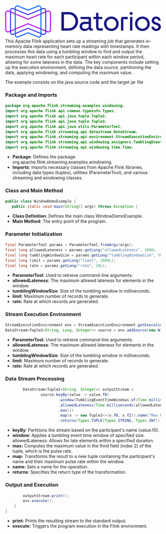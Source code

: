 ![](https://github.com/metrolinkai/Datorios/blob/main/resources/Horizontal%20Positive.png)
This Apache Flink application sets up a streaming job that generates in-memory data representing heart rate readings with timestamps. It then processes this data using a tumbling window to find and output the maximum heart rate for each participant within each window period, allowing for some lateness in the data. The key components include setting up the execution environment, defining the data source, partitioning the data, applying windowing, and computing the maximum value.

The example consists on the java source code and the target jar file

### Package and Imports
```java
package org.apache.flink.streaming.examples.windowing;
import org.apache.flink.api.common.typeinfo.Types;
import org.apache.flink.api.java.tuple.Tuple2;
import org.apache.flink.api.java.tuple.Tuple3;
import org.apache.flink.api.java.utils.ParameterTool;
import org.apache.flink.streaming.api.datastream.DataStream;
import org.apache.flink.streaming.api.environment.StreamExecutionEnvironment;
import org.apache.flink.streaming.api.windowing.assigners.TumblingEventTimeWindows;
import org.apache.flink.streaming.api.windowing.time.Time;
```

- **Package**: Defines the package org.apache.flink.streaming.examples.windowing.
- **Imports**: Imports necessary classes from Apache Flink libraries, including data types (tuples), utilities (ParameterTool), and various streaming and windowing classes.

### Class and Main Method
```java
public class WindowDemoExample {
   public static void main(String[] args) throws Exception {
```
- **Class Definition**: Defines the main class WindowDemoExample.
- **Main Method**: The entry point of the program.

### Parameter Initialization
```java
final ParameterTool params = ParameterTool.fromArgs(args);
final long allowedLateness = params.getLong("allowedLateness", 2000L
final long tumblingWindowSize = params.getLong("tumblingWindowSize", 5000L);
final long limit = params.getLong("limit", 2000L);
final long rate = params.getLong("rate", 20L);
```
- **ParameterTool**: Used to retrieve command-line arguments.
- **allowedLateness**: The maximum allowed lateness for elements in the window.
- **tumblingWindowSize**: Size of the tumbling window in milliseconds.
- **limit**: Maximum number of records to generate.
- **rate:** Rate at which records are generated.

### Stream Execution Environment
```java
StreamExecutionEnvironment env = StreamExecutionEnvironment.getExecutionEnvironment();
DataStream<Tuple3<String, Long, Integer>> source = env.addSource(new WindowDemoSampleData(limit, rate));
```
- **ParameterTool**: Used to retrieve command-line arguments.
- **allowedLateness**: The maximum allowed lateness for elements in the window.
- **tumblingWindowSize**: Size of the tumbling window in milliseconds.
- **limit**: Maximum number of records to generate.
- **rate:** Rate at which records are generated.

### Data Stream Processing
```java
        DataStream<Tuple2<String, Integer>> outputStream =
                source.keyBy(value -> value.f0)
                        .window(TumblingEventTimeWindows.of(Time.milliseconds(tumblingWindowSize)))
                        .allowedLateness(Time.milliseconds(allowedLateness))
                        .max(2)
                        .map(x -> new Tuple2<>(x.f0, x.f2)).name("Max Heart Rate Under Window")
                        .returns(Types.TUPLE(Types.STRING, Types.INT));

```
- **keyBy**: Partitions the stream based on the participant's name (value.f0).
- **window**: Applies a tumbling event time window of specified size.
allowedLateness: Allows for late elements within a specified duration.
- **max:** Computes the maximum value in the third field (index 2) of the tuple, which is the pulse rate.
- **map:** Transforms the result to a new tuple containing the participant's name and their maximum pulse rate within the window.
- **name:** Sets a name for the operation.
- **returns**: Specifies the return type of the transformation.

### Output and Execution
```java
        outputStream.print();
        env.execute();
    }
}
```
- **print:** Prints the resulting stream to the standard output.
- **execute:** Triggers the program execution in the Flink environment.
